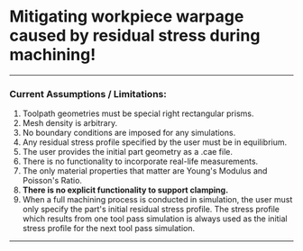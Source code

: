 # Mitigating workpiece warpage caused by residual stress during machining!

---
### Current Assumptions / Limitations:
1. Toolpath geometries must be special right rectangular prisms.
2. Mesh density is arbitrary.
3. No boundary conditions are imposed for any simulations.
4. Any residual stress profile specified by the user must be in equilibrium. 
5. The user provides the initial part geometry as a .cae file. 
6. There is no functionality to incorporate real-life measurements.
7. The only material properties that matter are Young's Modulus and Poisson's Ratio.
8. **There is no explicit functionality to support clamping.** 
9. When a full machining process is conducted in simulation, the user must only specify the part's initial residual stress profile. The stress profile which results from one tool pass simulation is always used as the initial stress profile for the next tool pass simulation. 
---
